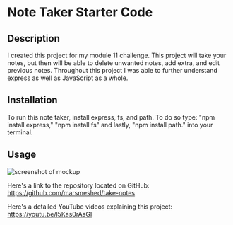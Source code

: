 # Note Taker Starter Code

## Description

I created this project for my module 11 challenge. This project will take your notes, but then will be able to delete unwanted notes, add extra, and edit previous notes. Throughout this project I was able to further understand express as well as JavaScript as a whole.

## Installation

To run this note taker, install express, fs, and path. 
To do so type: "npm install express," "npm install fs" and lastly, "npm install path." into your terminal.

## Usage

   <img src="./quiz.png" alt="screenshot of mockup">

   Here's a link to the repository located on GitHub:
   https://github.com/marsmeshed/take-notes

   Here's a detailed YouTube videos explaining this project:
   https://youtu.be/l5Kas0rAsGI